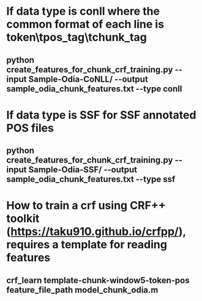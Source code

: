# If data type is conll where the common format of each line is token\tpos_tag\tchunk_tag
## python create_features_for_chunk_crf_training.py --input Sample-Odia-CoNLL/ --output sample_odia_chunk_features.txt --type conll
# If data type is SSF for SSF annotated POS files
## python create_features_for_chunk_crf_training.py --input Sample-Odia-SSF/ --output sample_odia_chunk_features.txt --type ssf
# How to train a crf using CRF++ toolkit (https://taku910.github.io/crfpp/), requires a template for reading features
## crf_learn template-chunk-window5-token-pos feature_file_path model_chunk_odia.m
